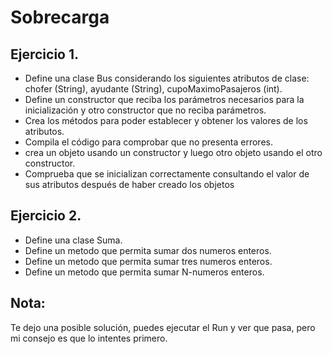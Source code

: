 # Sobrecarga

## Ejercicio 1.
*   Define una clase Bus considerando los siguientes atributos de clase: 
chofer (String), ayudante (String), cupoMaximoPasajeros (int). 
*   Define un constructor que reciba los parámetros necesarios para la 
inicialización y otro constructor que no reciba parámetros. 
*   Crea los métodos para poder establecer y obtener los valores de los atributos. 
*   Compila el código para comprobar que no presenta errores.
*   crea un objeto usando un constructor y luego otro objeto usando el otro constructor.
*   Comprueba que se inicializan correctamente consultando el valor de sus atributos después de haber creado los objetos

## Ejercicio 2.
*   Define una clase Suma. 
*   Define un metodo que permita sumar dos numeros enteros.
*   Define un metodo que permita sumar tres numeros enteros. 
*   Define un metodo que permita sumar N-numeros enteros.


## Nota:
Te dejo una posible solución, puedes ejecutar el Run y ver que pasa, pero mi consejo 
es que lo intentes primero.